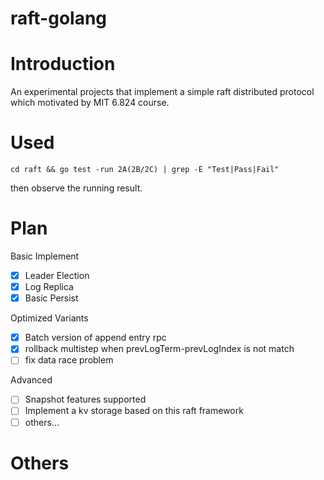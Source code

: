 # raft-golang

# Introduction
An experimental projects that implement a simple raft distributed protocol which motivated by MIT 6.824 course. 

# Used

`cd raft && go test -run 2A(2B/2C) | grep -E "Test|Pass|Fail"`

then observe the running result.

# Plan

Basic Implement
+ [x] Leader Election
+ [x] Log Replica
+ [x] Basic Persist 

Optimized Variants 
+ [x] Batch version of append entry rpc
+ [x] rollback multistep when prevLogTerm-prevLogIndex is not match 
+ [ ] fix data race problem 

Advanced
+ [ ] Snapshot features supported  
+ [ ] Implement a kv storage based on this raft framework
+ [ ] others...

# Others
